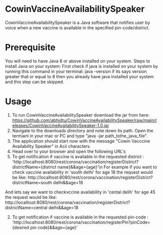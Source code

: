 # CowinVaccineAvailabilitySpeaker
CowinVaccineAvailabilitySpeaker is a Java software that notifies user by voice when a new vaccine is available in the specified pin-code/district.

# Prerequisite
You will need to have Java 8 or above installed on your system.
Steps to install Java on your system:
First check if java is installed on your system by running this command in your terminal: java -version if its says version greater that or equal to 8 then you already have java installed your system and this step can be skipped.

# Usage
1. To run CowinVaccineAvailabilitySpeaker download the jar from here:   https://github.com/abhidtu/CowinVaccineAvailabilitySpeaker/raw/main/releases/CowinVaccineAvailabilitySpeaker-1.0.jar
2. Navigate to the downloads directory and note down its path. Open the termianl in your mac or PC and type "java -jar path_tothe_java_file".
3. The application should start now with the message "Cowin Vacccine Availability Speaker" in Acii characters.
4. Head over to your browser and open the following URL's
 1. To get notification if vaccine is available in the requested district : 'http://localhost:8080/rest/corona/vaccination/registerDistrict?districtName={district name}&&age={age}'\n
 For example if you want to check vaccine availability in 'south delhi' for age 18 the request would be like: http://localhost:8080/rest/corona/vaccination/registerDistrict?districtName=south delhi&&age=18
 
And lets say we want to checkvccine availability in 'cental delih' for age 45 the request would be like: http://localhost:8080/rest/corona/vaccination/registerDistrict?districtName=central delhi&&age=18

2. To get notification if vaccine is available in the requested pin-code : 'http://localhost:8080/rest/corona/vaccination/registerPin?pinCode={desired pin code}&&age={age}'
